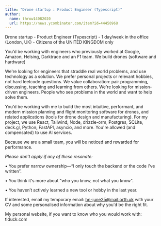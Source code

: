 ```yaml
---
title: "Drone startup : Product Engineer (Typescript)"
author:
  name: throw14082020
  url: https://news.ycombinator.com/item?id=44450968
---
```

Drone startup - Product Engineer (Typescript) - 1 day&#x2F;week in the office (London, UK) - Citizens of the UNITED KINGDOM only

You&#x27;d be working with engineers who previously worked at Google, Amazon, Helsing, Darktrace and an F1 team. We build drones (software and hardware)

We&#x27;re looking for engineers that straddle real world problems, and use technology as a solution. We prefer personal projects or relevant hobbies, not hard leetcode questions. We value collaboration: pair programming, discussing, teaching and learning from others. We&#x27;re looking for mission-driven engineers. People who see problems in the world and want to help solve them.

You&#x27;d be working with me to build the most intuitive, performant, and modern mission planning and flight monitoring software for drones, and related applications (tools for drone design and manufacturing). For my project, we use React, Tailwind, Node, drizzle-orm, Postgres, SQLite, deck.gl, Python, FastAPI, asyncio, and more. You&#x27;re allowed (and compensated) to use AI services.

Because we are a small team, you will be noticed and rewarded for performance.

*Please don’t apply if any of these resonate:*

• You prefer narrow ownership—“I only touch the backend or the code I&#x27;ve written”.

• You think it&#x27;s more about &quot;who you know, not what you know&quot;.

• You haven’t actively learned a new tool or hobby in the last year.

If interested, email my temporary email: hn-june25@mail.orth.uk with your CV and some personalised information about why you&#x27;d be the right fit.

My personal website, if you want to know who you would work with: tlduck.com
<JobApplication />
